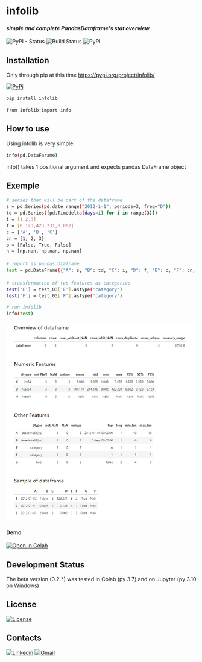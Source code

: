 # infolib
#### _simple and complete PandasDataframe's stat overview_
![PyPI - Status](https://img.shields.io/pypi/status/infolib) ![Build Status](https://img.shields.io/badge/python-3.7%20%7C%203.8%20%7C%203.9%20%7C%203.10-blue) ![PyPI](https://img.shields.io/pypi/v/infolib)


## Installation

Only through pip at this time
https://pypi.org/project/infolib/

[![PyPi](https://img.shields.io/badge/PyPi-repository?style=flat&logo=pypi&logoColor=white&labelColor=blue&color=gray)](https://pypi.org/project/infolib/)


```sh
pip install infolib
```
```sh
from infolib import info
```
## How to use

Using infolib is very simple:
```sh
info(pd.DataFarame)
```
info() takes 1 positional argument and expects pandas DataFrame object

## Exemple

```sh
# series that will be part of the dataframe
s = pd.Series(pd.date_range("2012-1-1", periods=3, freq="D"))
td = pd.Series([pd.Timedelta(days=i) for i in range(3)])
i = [1,2,3]
f = [0.123,423.231,0.002]
c = ['A', 'B', 'C']
cn = [1, 2, 3]
b = [False, True, False]
n = [np.nan, np.nan, np.nan]

# import as pandas.Dtaframe
test = pd.DataFrame({"A": s, "B": td, "C": i, "D": f, "E": c, "F": cn, "G": b, "H": n})

# transformation of two features as categories
test['E'] = test_03['E'].astype('category')
test['F'] = test_03['F'].astype('category')
```

```sh
# run infolib
info(test)
```

![Infolib output](https://raw.githubusercontent.com/AntonelloManenti/infolib/main/tests/output_infolib.PNG)

#### Demo
[![Open In Colab](https://colab.research.google.com/assets/colab-badge.svg)](https://colab.research.google.com/drive/1KTI7CwP_E7IJod_WiD0PT31MaRBdhiki?usp=sharing)


## Development Status

The beta version (0.2.*) was tested in Colab (py 3.7)
and on Jupyter (py 3.10 on Windows)

## License
[![License](https://img.shields.io/badge/License-MIT-blue.svg)](https://github.com/AntonelloManenti/infolib/blob/main/LICENSE)

## Contacts
[![Linkedin](https://img.shields.io/badge/LinkedIn-gray?style=flat&logo=linkedin&labelColor=blue)](https://www.linkedin.com/in/antonello-manenti/)
[![Gmail](https://img.shields.io/badge/Gmail-D14836?style=flat&logo=gmail&logoColor=white&labelColor=red&color=gray)](mailto:antonellomanenti@gmail.com)

[//]: # (These are reference links used in the body of this note and get stripped out when the markdown processor does its job. There is no need to format nicely because it shouldn't be seen. Thanks SO - http://stackoverflow.com/questions/4823468/store-comments-in-markdown-syntax)

   [License]:<https://github.com/AntonelloManenti/infolib/blob/main/LICENSE>
   [linkedin]:<https://www.linkedin.com/in/antonello-manenti/>
